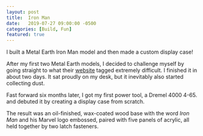 ```yaml
---
layout: post
title:  Iron Man
date:   2019-07-27 09:00:00 -0500
categories: [Build, Fun]
featured: true
---
```


I built a Metal Earth Iron Man model and then made a custom display case!

After my first two Metal Earth models, I decided to challenge myself by going straight to what their [website](https://www.metalearth.com/iron-man/) tagged extremely difficult. I finished it in about two days. It sat proudly on my desk, but it inevitably also started collecting dust.

Fast forward six months later, I got my first power tool, a Dremel 4000 4-65. and debuted it by creating a display case from scratch.

The result was an oil-finished, wax-coated wood base with the word *Iron Man* and his Marvel logo embossed, paired with five panels of acrylic, all held together by two latch fasteners.